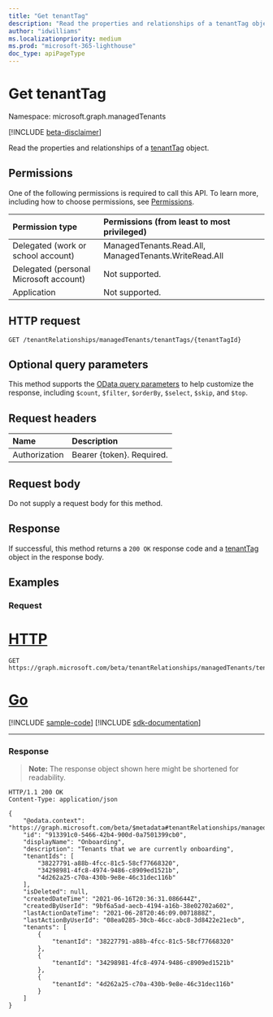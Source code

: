 ```yaml
---
title: "Get tenantTag"
description: "Read the properties and relationships of a tenantTag object."
author: "idwilliams"
ms.localizationpriority: medium
ms.prod: "microsoft-365-lighthouse"
doc_type: apiPageType
---
```


# Get tenantTag
Namespace: microsoft.graph.managedTenants

[!INCLUDE [beta-disclaimer](../../includes/beta-disclaimer.md)]

Read the properties and relationships of a [tenantTag](../resources/managedtenants-tenanttag.md) object.

## Permissions
One of the following permissions is required to call this API. To learn more, including how to choose permissions, see [Permissions](/graph/permissions-reference).

|Permission type|Permissions (from least to most privileged)|
|:---|:---|
|Delegated (work or school account)|ManagedTenants.Read.All, ManagedTenants.WriteRead.All|
|Delegated (personal Microsoft account)|Not supported.|
|Application|Not supported.|

## HTTP request

<!-- {
  "blockType": "ignored"
}
-->
``` http
GET /tenantRelationships/managedTenants/tenantTags/{tenantTagId}
```

## Optional query parameters
This method supports the [OData query parameters](/graph/query-parameters) to help customize the response, including `$count`, `$filter`, `$orderBy`, `$select`, `$skip`, and `$top`.

## Request headers
|Name|Description|
|:---|:---|
|Authorization|Bearer {token}. Required.|

## Request body
Do not supply a request body for this method.

## Response

If successful, this method returns a `200 OK` response code and a [tenantTag](../resources/managedtenants-tenanttag.md) object in the response body.

## Examples

### Request

# [HTTP](#tab/http)
<!-- {
  "blockType": "request",
  "name": "get_tenanttag"
}
-->
``` http
GET https://graph.microsoft.com/beta/tenantRelationships/managedTenants/tenantTags/{tenantTagId}
```

# [Go](#tab/go)
[!INCLUDE [sample-code](../includes/snippets/go/get-tenanttag-go-snippets.md)]
[!INCLUDE [sdk-documentation](../includes/snippets/snippets-sdk-documentation-link.md)]

---



### Response
>**Note:** The response object shown here might be shortened for readability.
<!-- {
  "blockType": "response",
  "truncated": true,
  "@odata.type": "microsoft.graph.managedTenants.tenantTag"
}
-->
``` http
HTTP/1.1 200 OK
Content-Type: application/json

{
    "@odata.context": "https://graph.microsoft.com/beta/$metadata#tenantRelationships/managedTenants/tenantTags/$entity",
    "id": "913391c0-5466-42b4-900d-0a7501399cb0",
    "displayName": "Onboarding",
    "description": "Tenants that we are currently onboarding",
    "tenantIds": [
        "38227791-a88b-4fcc-81c5-58cf77668320",
        "34298981-4fc8-4974-9486-c8909ed1521b",
        "4d262a25-c70a-430b-9e8e-46c31dec116b"
    ],
    "isDeleted": null,
    "createdDateTime": "2021-06-16T20:36:31.086644Z",
    "createdByUserId": "9bf6a5ad-aecb-4194-a16b-38e02702a602",
    "lastActionDateTime": "2021-06-28T20:46:09.0071888Z",
    "lastActionByUserId": "08ea0285-30cb-46cc-abc8-3d8422e21ecb",
    "tenants": [
        {
            "tenantId": "38227791-a88b-4fcc-81c5-58cf77668320"
        },
        {
            "tenantId": "34298981-4fc8-4974-9486-c8909ed1521b"
        },
        {
            "tenantId": "4d262a25-c70a-430b-9e8e-46c31dec116b"
        }
    ]
}
```
